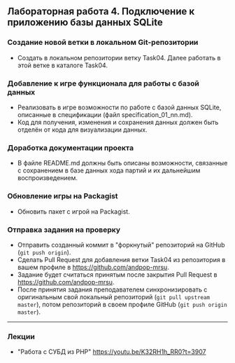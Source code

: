 ##                             Лабораторная работа 4. Подключение к приложению базы данных SQLite

### Создание новой ветки в локальном Git-репозитории
* Создать в локальном репозитории ветку Task04. Далее работать в этой ветке в каталоге Task04.

### Добавление к игре функционала для работы с базой данных
* Реализовать в игре возможности по работе с базой данных SQLite, описанные в спецификации (файл specification_01_nn.md).
* Код для получения, изменения и сохранения данных должен быть отделён от кода для визуализации данных.

### Доработка документации проекта
* В файле README.md должны быть описаны возможности, связанные с сохранением в базе данных хода партий и их дальнейшим воспроизведением.

### Обновление игры на Packagist
* Обновить пакет с игрой на Packagist.

### Отправка задания на проверку
* Отправить созданный коммит в "форкнутый" репозиторий на GitHub (`git push origin`).
* Сделать Pull Request для добавления ветки Task04 из репозитория в вашем профиле в https://github.com/andpop-mrsu.
* Задание будет считаться принятым после закрытия Pull Request в https://github.com/andpop-mrsu.
* После принятия задания преподавателем синхронизировать с оригинальным свой локальный репозиторий (`git pull upstream master`), потом репозиторий в своем профиле GitHub (`git push origin master`).

* * *
### Лекции
* "Работа с СУБД из PHP" https://youtu.be/K32RH1h_RR0?t=3907
